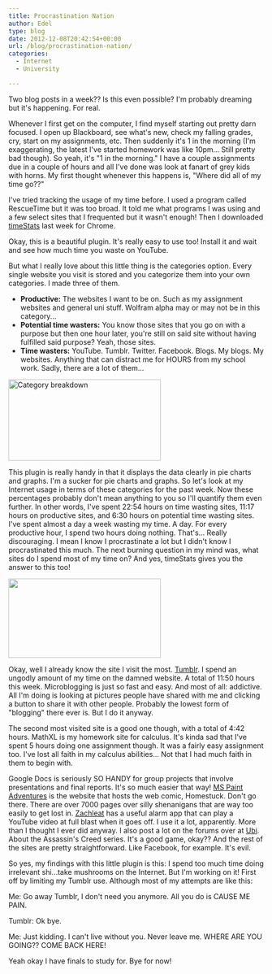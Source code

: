 ```yaml
---
title: Procrastination Nation
author: Edel
type: blog
date: 2012-12-08T20:42:54+00:00
url: /blog/procrastination-nation/
categories:
  - Internet
  - University

---
```

Two blog posts in a week?? Is this even possible? I'm probably dreaming but it's happening. For real.

Whenever I first get on the computer, I find myself starting out pretty darn focused. I open up Blackboard, see what's new, check my falling grades, cry, start on my assignments, etc. Then suddenly it's 1 in the morning (I'm exaggerating, the latest I've started homework was like 10pm... Still pretty bad though). So yeah, it's "1 in the morning." I have a couple assignments due in a couple of hours and all I've done was look at fanart of grey kids with horns. My first thought whenever this happens is, "Where did all of my time go??"

I've tried tracking the usage of my time before. I used a program called RescueTime but it was too broad. It told me what programs I was using and a few select sites that I frequented but it wasn't enough! Then I downloaded [timeStats][1] last week for Chrome. 

Okay, this is a beautiful plugin. It's really easy to use too! Install it and wait and see how much time you waste on YouTube.

But what I really love about this little thing is the categories option. Every single website you visit is stored and you categorize them into your own categories. I made three of them.

  * **Productive:** The websites I want to be on. Such as my assignment websites and general uni stuff. Wolfram alpha may or may not be in this category...
  * **Potential time wasters:** You know those sites that you go on with a purpose but then one hour later, you're still on said site without having fulfilled said purpose? Yeah, those sites.
  * **Time wasters:** YouTube. Tumblr. Twitter. Facebook. Blogs. My blogs. My websites. Anything that can distract me for HOURS from my school work. Sadly, there are a lot of them...

[<img src="http://brokenphrases.info/wp-content/uploads/2012/12/Categories-300x160.png" alt="Category breakdown" title="Categories" width="300" height="160" class="left" />][2]

This plugin is really handy in that it displays the data clearly in pie charts and graphs. I'm a sucker for pie charts and graphs. So let's look at my Internet usage in terms of these categories for the past week. Now these percentages probably don't mean anything to you so I'll quantify them even further. In other words, I've spent 22:54 hours on time wasting sites, 11:17 hours on productive sites, and 6:30 hours on potential time wasting sites. I've spent almost a day a week wasting my time. A day. For every productive hour, I spend two hours doing nothing. That's... Really discouraging. I mean I know I procrastinate a lot but I didn't know I procrastinated this much. The next burning question in my mind was, what sites do I spend most of my time on? And yes, timeStats gives you the answer to this too!

[<img src="http://brokenphrases.info/wp-content/uploads/2012/12/Sites-300x156.png" alt="" title="Sites" width="300" height="156" class="right" />][3]

Okay, well I already know the site I visit the most. [Tumblr][4]. I spend an ungodly amount of my time on the damned website. A total of 11:50 hours this week. Microblogging is just so fast and easy. And most of all: addictive. All I'm doing is looking at pictures people have shared with me and clicking a button to share it with other people. Probably the lowest form of "blogging" there ever is. But I do it anyway.

The second most visited site is a good one though, with a total of 4:42 hours. MathXL is my homework site for calculus. It's kinda sad that I've spent 5 hours doing one assignment though. It was a fairly easy assignment too. I've lost all faith in my calculus abilities... Not that I had much faith in them to begin with.

Google Docs is seriously SO HANDY for group projects that involve presentations and final reports. It's so much easier that way! [MS Paint Adventures][5] is the website that hosts the web comic, Homestuck. Don't go there. There are over 7000 pages over silly shenanigans that are way too easily to get lost in. [Zachleat][6] has a useful alarm app that can play a YouTube video at full blast when it goes off. I use it a lot, apparently. More than I thought I ever did anyway. I also post a lot on the forums over at [Ubi][7]. About the Assassin's Creed series. It's a good game, okay?? And the rest of the sites are pretty straightforward. Like Facebook, for example. It's evil.

So yes, my findings with this little plugin is this: I spend too much time doing irrelevant shi...take mushrooms on the Internet. But I'm working on it! First off by limiting my Tumblr use. Although most of my attempts are like this:

Me: Go away Tumblr, I don't need you anymore. All you do is CAUSE ME PAIN.
  
Tumblr: Ok bye.
  
Me: Just kidding. I can't live without you. Never leave me. WHERE ARE YOU GOING?? COME BACK HERE!

Yeah okay I have finals to study for. Bye for now!




 [1]: https://chrome.google.com/webstore/detail/timestats/ejifodhjoeeenihgfpjijjmpomaphmah
 [2]: http://brokenphrases.info/wp-content/uploads/2012/12/Categories.png
 [3]: http://brokenphrases.info/wp-content/uploads/2012/12/Sites.png
 [4]: http://tumblr.com
 [5]: http://mspaintadventures.com
 [6]: http://www.zachleat.com
 [7]: ubi.com